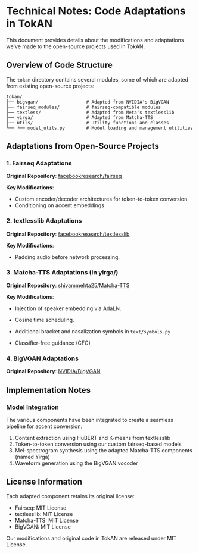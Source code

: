 # Technical Notes: Code Adaptations in TokAN

This document provides details about the modifications and adaptations we've made to the open-source projects used in TokAN.

## Overview of Code Structure

The `tokan` directory contains several modules, some of which are adapted from existing open-source projects:

```
tokan/
├── bigvgan/                  # Adapted from NVIDIA's BigVGAN
├── fairseq_modules/          # fairseq-compatible modules
├── textless/                 # Adapted from Meta's textlesslib
├── yirga/                    # Adapted from Matcha-TTS
├── utils/                    # Utility functions and classes
└── └── model_utils.py        # Model loading and management utilities
```

## Adaptations from Open-Source Projects

### 1. Fairseq Adaptations

**Original Repository**: [facebookresearch/fairseq](https://github.com/facebookresearch/fairseq)

**Key Modifications**:
- Custom encoder/decoder architectures for token-to-token conversion
- Conditioning on accent embeddings

### 2. textlesslib Adaptations

**Original Repository**: [facebookresearch/textlesslib](https://github.com/facebookresearch/textlesslib)

**Key Modifications**:
- Padding audio before network processing.

### 3. Matcha-TTS Adaptations (in yirga/)

**Original Repository**: [shivammehta25/Matcha-TTS](https://github.com/shivammehta25/Matcha-TTS)

**Key Modifications**:

- Injection of speaker embedding via AdaLN.

- Cosine time scheduling.

- Additional bracket and nasalization symbols in `text/symbols.py`

- Classifier-free guidance (CFG)

### 4. BigVGAN Adaptations

**Original Repository**: [NVIDIA/BigVGAN](https://github.com/NVIDIA/BigVGAN)

## Implementation Notes

### Model Integration

The various components have been integrated to create a seamless pipeline for accent conversion:
1. Content extraction using HuBERT and K-means from textlesslib
2. Token-to-token conversion using our custom fairseq-based models
3. Mel-spectrogram synthesis using the adapted Matcha-TTS components (named Yirga)
4. Waveform generation using the BigVGAN vocoder


## License Information

Each adapted component retains its original license:
- Fairseq: MIT License
- textlesslib: MIT License
- Matcha-TTS: MIT License
- BigVGAN: MIT License

Our modifications and original code in TokAN are released under MIT License.